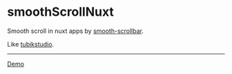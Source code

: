 # smoothScrollNuxt
Smooth scroll in nuxt apps by [smooth-scrollbar](https://github.com/idiotWu/smooth-scrollbar).

Like [tubikstudio](https://tubikstudio.com/).
***
[Demo](https://ehsan-shv.github.io/smoothScroll-nuxt/)

